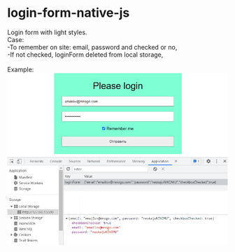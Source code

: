 # login-form-native-js
Login form with light styles. </br>
Case: </br>
	-To remember on site: email, password and checked or no, </br>
	-If not checked, loginForm deleted from local storage, </br> 
	</br>
	Example:</br>
	![This is an image](/Demo.png)
	
